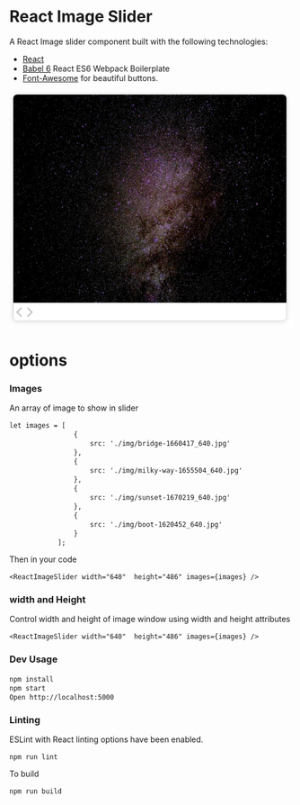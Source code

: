 # React Image Slider

A React Image slider component built with the following technologies:
* [React](https://github.com/facebook/react)
* [Babel 6](https://github.com/vasanthk/react-es6-webpack-boilerplate) React ES6 Webpack Boilerplate
* [Font-Awesome](http://fontawesome.io/) for beautiful buttons.

<img src="img/Screenshot.png" alt="screenshot react-image-slider">

# options

### Images

An array of image to show in slider

```
let images = [
				{
					src: './img/bridge-1660417_640.jpg'
				},
				{
					src: './img/milky-way-1655504_640.jpg'
				},
				{
					src: './img/sunset-1670219_640.jpg'
				},
				{
					src: './img/boot-1620452_640.jpg'
				}
			];

```
Then in your code

```
<ReactImageSlider width="640"  height="486" images={images} />
```

### width and Height

Control width and height of image window using width and height attributes

```
<ReactImageSlider width="640"  height="486" images={images} />
```

### Dev Usage

```
npm install
npm start
Open http://localhost:5000
```

### Linting

ESLint with React linting options have been enabled.

```
npm run lint
```

To build

```
npm run build
```

